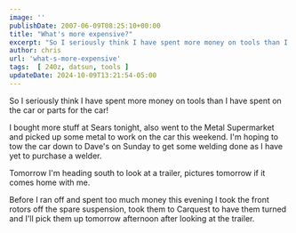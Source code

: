 ```yaml
---
image: ''
publishDate: 2007-06-09T08:25:10+00:00
title: "What's more expensive?"
excerpt: "So I seriously think I have spent more money on tools than I have spent on the car or parts for the car!"
author: chris
url: 'what-s-more-expensive'
tags:  [ 240z, datsun, tools ] 
updateDate: 2024-10-09T13:21:54-05:00
---
```


So I seriously think I have spent more money on tools than I have spent on the car or parts for the car!

I bought more stuff at Sears tonight, also went to the Metal Supermarket and picked up some metal to work on the car this weekend. I'm hoping to tow the car down to Dave's on Sunday to get some welding done as I have yet to purchase a welder.

Tomorrow I'm heading south to look at a trailer, pictures tomorrow if it comes home with me.

Before I ran off and spent too much money this evening I took the front rotors off the spare suspension, took them to Carquest to have them turned and I'll pick them up tomorrow afternoon after looking at the trailer.
